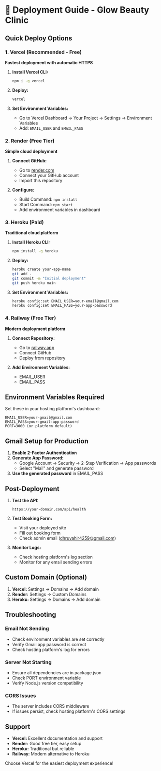 # 🚀 Deployment Guide - Glow Beauty Clinic

## Quick Deploy Options

### 1. **Vercel (Recommended - Free)**
**Fastest deployment with automatic HTTPS**

1. **Install Vercel CLI:**
   ```bash
   npm i -g vercel
   ```

2. **Deploy:**
   ```bash
   vercel
   ```

3. **Set Environment Variables:**
   - Go to Vercel Dashboard → Your Project → Settings → Environment Variables
   - Add: `EMAIL_USER` and `EMAIL_PASS`

### 2. **Render (Free Tier)**
**Simple cloud deployment**

1. **Connect GitHub:**
   - Go to [render.com](https://render.com)
   - Connect your GitHub account
   - Import this repository

2. **Configure:**
   - Build Command: `npm install`
   - Start Command: `npm start`
   - Add environment variables in dashboard

### 3. **Heroku (Paid)**
**Traditional cloud platform**

1. **Install Heroku CLI:**
   ```bash
   npm install -g heroku
   ```

2. **Deploy:**
   ```bash
   heroku create your-app-name
   git add .
   git commit -m "Initial deployment"
   git push heroku main
   ```

3. **Set Environment Variables:**
   ```bash
   heroku config:set EMAIL_USER=your-email@gmail.com
   heroku config:set EMAIL_PASS=your-app-password
   ```

### 4. **Railway (Free Tier)**
**Modern deployment platform**

1. **Connect Repository:**
   - Go to [railway.app](https://railway.app)
   - Connect GitHub
   - Deploy from repository

2. **Add Environment Variables:**
   - EMAIL_USER
   - EMAIL_PASS

## Environment Variables Required

Set these in your hosting platform's dashboard:

```env
EMAIL_USER=your-gmail@gmail.com
EMAIL_PASS=your-gmail-app-password
PORT=3000 (or platform default)
```

## Gmail Setup for Production

1. **Enable 2-Factor Authentication**
2. **Generate App Password:**
   - Google Account → Security → 2-Step Verification → App passwords
   - Select "Mail" and generate password
3. **Use the generated password** in EMAIL_PASS

## Post-Deployment

1. **Test the API:**
   ```
   https://your-domain.com/api/health
   ```

2. **Test Booking Form:**
   - Visit your deployed site
   - Fill out booking form
   - Check admin email (dhruvahir4259@gmail.com)

3. **Monitor Logs:**
   - Check hosting platform's log section
   - Monitor for any email sending errors

## Custom Domain (Optional)

1. **Vercel:** Settings → Domains → Add domain
2. **Render:** Settings → Custom Domains
3. **Heroku:** Settings → Domains → Add domain

## Troubleshooting

### Email Not Sending
- Check environment variables are set correctly
- Verify Gmail app password is correct
- Check hosting platform's log for errors

### Server Not Starting
- Ensure all dependencies are in package.json
- Check PORT environment variable
- Verify Node.js version compatibility

### CORS Issues
- The server includes CORS middleware
- If issues persist, check hosting platform's CORS settings

## Support

- **Vercel:** Excellent documentation and support
- **Render:** Good free tier, easy setup
- **Heroku:** Traditional but reliable
- **Railway:** Modern alternative to Heroku

Choose Vercel for the easiest deployment experience! 